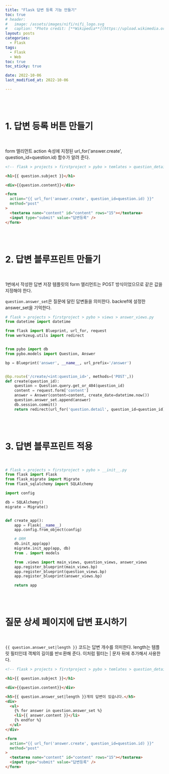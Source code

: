 ```yaml
---
title: "Flask 답변 등록 기능 만들기"
toc: true
# header:
#   image: /assets/images/nifi/nifi_logo.svg
#   caption: "Photo credit: [**Wikipedia**](https://upload.wikimedia.org/wikipedia/commons/f/ff/Apache-nifi-logo.svg)"
layout: posts
categories:
  - Flask
tags:
  - Flask
  - Web
toc: true
toc_sticky: true

date: 2022-10-06
last_modified_at: 2022-10-06

---
```


<br><br>

# 1. 답변 등록 버튼 만들기

<br>

form 엘리먼트 action 속성에 지정된 url_for('answer.create', question_id=question.id) 함수가 알려 준다.

```html
<!-- flask > projects > firstproject > pybo > temlates > question_detail.html -->

<h1>{{ question.subject }}</h1>

<div>{{question.content}}</div>

<form
  action="{{ url_for('answer.create', question_id=question.id) }}"
  method="post"
>
  <textarea name="content" id="content" rows="15"></textarea>
  <input type="submit" value="답변등록" />
</form>
```

<br><br>

# 2. 답변 블루프린트 만들기

<br>

1번에서 작성한 답변 저장 템플릿의 form 엘리먼트는 POST 방식이었으므로 같은 값을 지정해야 한다.

`question.answer_set`은 질문에 달린 답변들을 의미한다. backref에 설정한 answer_set을 기억한다.

```python
# flask > projects > firstproject > pybo > views > answer_views.py
from datetime import datetime

from flask import Blueprint, url_for, request
from werkzeug.utils import redirect


from pybo import db
from pybo.models import Question, Answer

bp = Blueprint('answer', __name__, url_prefix='/answer')


@bp.route('/create/<int:question_id>', methods=('POST',))
def create(question_id):
    question = Question.query.get_or_404(question_id)
    content = request.form['content']
    answer = Answer(content=content, create_date=datetime.now())
    question.answer_set.append(answer)
    db.session.commit()
    return redirect(url_for('question.detail', question_id=question_id))
```

<br><br>

# 3. 답변 블루프린트 적용

<br>

```python
# flask > projects > firstproject > pybo > __init__.py
from flask import Flask
from flask_migrate import Migrate
from flask_sqlalchemy import SQLAlchemy

import config

db = SQLAlchemy()
migrate = Migrate()


def create_app():
    app = Flask(__name__)
    app.config.from_object(config)

    # ORM
    db.init_app(app)
    migrate.init_app(app, db)
    from . import models

    from .views import main_views, question_views, answer_views
    app.register_blueprint(main_views.bp)
    app.register_blueprint(question_views.bp)
    app.register_blueprint(answer_views.bp)

    return app
```

<br><br>

# 질문 상세 페이지에 답변 표시하기

<br>

`{{ question.answer_set|length }}` 코드는 답변 개수를 의미한다. length는 템플릿 필터인데 객체의 길이를 반ㅌ환해 준다. 이처럼 필터는 | 문자 뒤에 추가해서 사용한다.

```html
<!-- flask > projects > firstproject > pybo > temlates > question_detail.html -->

<h1>{{ question.subject }}</h1>

<div>{{question.content}}</div>

<h5>{{ question.answer_set|length }}개의 답변이 있습니다.</h5>
<div>
  <ul>
    {% for answer in question.answer_set %}
    <li>{{ answer.content }}</li>
    {% endfor %}
  </ul>
</div>

<form
  action="{{ url_for('answer.create', question_id=question.id) }}"
  method="post"
>
  <textarea name="content" id="content" rows="15"></textarea>
  <input type="submit" value="답변등록" />
</form>
```

<br><br>
